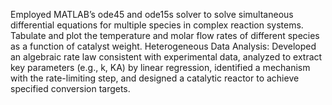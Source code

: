 Employed MATLAB’s ode45 and ode15s solver to solve simultaneous differential equations for multiple species in complex reaction systems.
Tabulate and plot the temperature and molar flow rates of different species as a function of catalyst weight.
Heterogeneous Data Analysis: Developed an algebraic rate law consistent with experimental data, analyzed to extract key parameters (e.g., k, KA) by linear regression, identified a mechanism with the rate-limiting step, and designed a catalytic reactor to achieve specified conversion targets.
